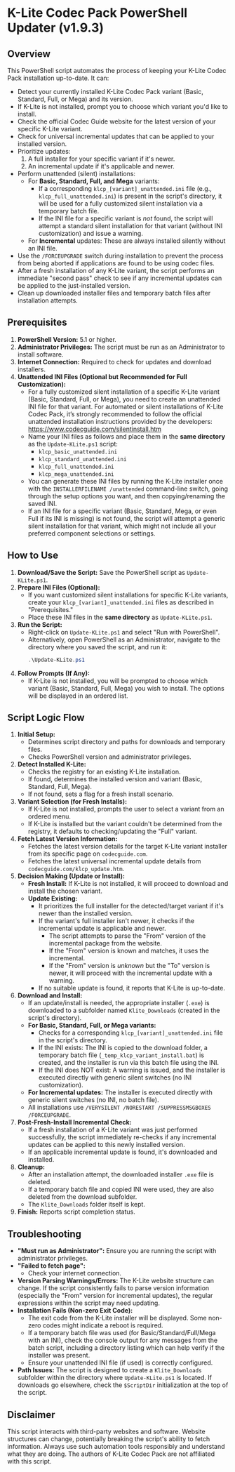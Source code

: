 # K-Lite Codec Pack PowerShell Updater (v1.9.3)

## Overview

This PowerShell script automates the process of keeping your K-Lite Codec Pack installation up-to-date. It can:

*   Detect your currently installed K-Lite Codec Pack variant (Basic, Standard, Full, or Mega) and its version.
*   If K-Lite is not installed, prompt you to choose which variant you'd like to install.
*   Check the official Codec Guide website for the latest version of your specific K-Lite variant.
*   Check for universal incremental updates that can be applied to your installed version.
*   Prioritize updates:
    1.  A full installer for your specific variant if it's newer.
    2.  An incremental update if it's applicable and newer.
*   Perform unattended (silent) installations:
    *   For **Basic, Standard, Full, and Mega** variants:
        *   If a corresponding `klcp_[variant]_unattended.ini` file (e.g., `klcp_full_unattended.ini`) is present in the script's directory, it will be used for a fully customized silent installation via a temporary batch file.
        *   If the INI file for a specific variant is *not* found, the script will attempt a standard silent installation for that variant (without INI customization) and issue a warning.
    *   For **Incremental** updates: These are always installed silently without an INI file.
*   Use the `/FORCEUPGRADE` switch during installation to prevent the process from being aborted if applications are found to be using codec files.
*   After a fresh installation of any K-Lite variant, the script performs an immediate "second pass" check to see if any incremental updates can be applied to the just-installed version.
*   Clean up downloaded installer files and temporary batch files after installation attempts.

## Prerequisites

1.  **PowerShell Version:** 5.1 or higher.
2.  **Administrator Privileges:** The script must be run as an Administrator to install software.
3.  **Internet Connection:** Required to check for updates and download installers.
4.  **Unattended INI Files (Optional but Recommended for Full Customization):**
    *   For a fully customized silent installation of a specific K-Lite variant (Basic, Standard, Full, or Mega), you need to create an unattended INI file for that variant. For automated or silent installations of K-Lite Codec Pack, it’s strongly recommended to follow the official unattended installation instructions provided by the developers:  
https://www.codecguide.com/silentinstall.htm
    *   Name your INI files as follows and place them in the **same directory** as the `Update-KLite.ps1` script:
        *   `klcp_basic_unattended.ini`
        *   `klcp_standard_unattended.ini`
        *   `klcp_full_unattended.ini`
        *   `klcp_mega_unattended.ini`
    *   You can generate these INI files by running the K-Lite installer once with the `INSTALLERFILENAME /unattended` command-line switch, going through the setup options you want, and then copying/renaming the saved INI.
    *   If an INI file for a specific variant (Basic, Standard, Mega, or even Full if its INI is missing) is not found, the script will attempt a generic silent installation for that variant, which might not include all your preferred component selections or settings.

## How to Use

1.  **Download/Save the Script:** Save the PowerShell script as `Update-KLite.ps1`.
2.  **Prepare INI Files (Optional):**
    *   If you want customized silent installations for specific K-Lite variants, create your `klcp_[variant]_unattended.ini` files as described in "Prerequisites."
    *   Place these INI files in the **same directory** as `Update-KLite.ps1`.
3.  **Run the Script:**
    *   Right-click on `Update-KLite.ps1` and select "Run with PowerShell".
    *   Alternatively, open PowerShell as an Administrator, navigate to the directory where you saved the script, and run it:
        ```powershell
        .\Update-KLite.ps1
        ```
4.  **Follow Prompts (If Any):**
    *   If K-Lite is not installed, you will be prompted to choose which variant (Basic, Standard, Full, Mega) you wish to install. The options will be displayed in an ordered list.

## Script Logic Flow

1.  **Initial Setup:**
    *   Determines script directory and paths for downloads and temporary files.
    *   Checks PowerShell version and administrator privileges.
2.  **Detect Installed K-Lite:**
    *   Checks the registry for an existing K-Lite installation.
    *   If found, determines the installed version and variant (Basic, Standard, Full, Mega).
    *   If not found, sets a flag for a fresh install scenario.
3.  **Variant Selection (for Fresh Installs):**
    *   If K-Lite is not installed, prompts the user to select a variant from an ordered menu.
    *   If K-Lite is installed but the variant couldn't be determined from the registry, it defaults to checking/updating the "Full" variant.
4.  **Fetch Latest Version Information:**
    *   Fetches the latest version details for the target K-Lite variant installer from its specific page on `codecguide.com`.
    *   Fetches the latest universal incremental update details from `codecguide.com/klcp_update.htm`.
5.  **Decision Making (Update or Install):**
    *   **Fresh Install:** If K-Lite is not installed, it will proceed to download and install the chosen variant.
    *   **Update Existing:**
        *   It prioritizes the full installer for the detected/target variant if it's newer than the installed version.
        *   If the variant's full installer isn't newer, it checks if the incremental update is applicable and newer.
            *   The script attempts to parse the "From" version of the incremental package from the website.
            *   If the "From" version is known and matches, it uses the incremental.
            *   If the "From" version is *unknown* but the "To" version is newer, it will proceed with the incremental update with a warning.
        *   If no suitable update is found, it reports that K-Lite is up-to-date.
6.  **Download and Install:**
    *   If an update/install is needed, the appropriate installer (`.exe`) is downloaded to a subfolder named `Klite_Downloads` (created in the script's directory).
    *   **For Basic, Standard, Full, or Mega variants:**
        *   Checks for a corresponding `klcp_[variant]_unattended.ini` file in the script's directory.
        *   If the INI exists: The INI is copied to the download folder, a temporary batch file (`_temp_klcp_variant_install.bat`) is created, and the installer is run via this batch file using the INI.
        *   If the INI does NOT exist: A warning is issued, and the installer is executed directly with generic silent switches (no INI customization).
    *   **For Incremental updates:** The installer is executed directly with generic silent switches (no INI, no batch file).
    *   All installations use `/VERYSILENT /NORESTART /SUPPRESSMSGBOXES /FORCEUPGRADE`.
7.  **Post-Fresh-Install Incremental Check:**
    *   If a fresh installation of a K-Lite variant was just performed successfully, the script immediately re-checks if any incremental updates can be applied to this newly installed version.
    *   If an applicable incremental update is found, it's downloaded and installed.
8.  **Cleanup:**
    *   After an installation attempt, the downloaded installer `.exe` file is deleted.
    *   If a temporary batch file and copied INI were used, they are also deleted from the download subfolder.
    *   The `Klite_Downloads` folder itself is kept.
9.  **Finish:** Reports script completion status.

## Troubleshooting

*   **"Must run as Administrator":** Ensure you are running the script with administrator privileges.
*   **"Failed to fetch page":**
    *   Check your internet connection.
*   **Version Parsing Warnings/Errors:** The K-Lite website structure can change. If the script consistently fails to parse version information (especially the "From" version for incremental updates), the regular expressions within the script may need updating.
*   **Installation Fails (Non-zero Exit Code):**
    *   The exit code from the K-Lite installer will be displayed. Some non-zero codes might indicate a reboot is required.
    *   If a temporary batch file was used (for Basic/Standard/Full/Mega with an INI), check the console output for any messages from the batch script, including a directory listing which can help verify if the installer was present.
    *   Ensure your unattended INI file (if used) is correctly configured.
*   **Path Issues:** The script is designed to create a `Klite_Downloads` subfolder within the directory where `Update-KLite.ps1` is located. If downloads go elsewhere, check the `$ScriptDir` initialization at the top of the script.

## Disclaimer

This script interacts with third-party websites and software. Website structures can change, potentially breaking the script's ability to fetch information. Always use such automation tools responsibly and understand what they are doing. The authors of K-Lite Codec Pack are not affiliated with this script.

